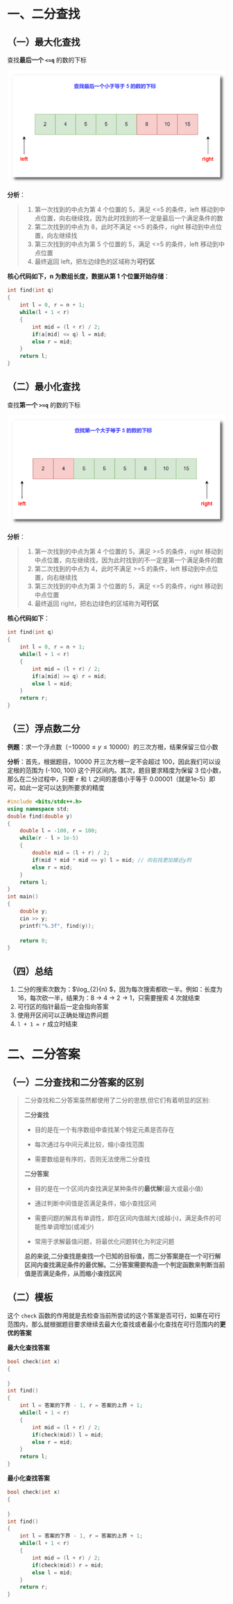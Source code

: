 # 一、二分查找

## （一）最大化查找

查找**最后一个 `<=q`** 的数的下标 

![](../../images/查找最后一个小于等于q的数下标.png)

**分析**：

> 1. 第一次找到的中点为第 4 个位置的 5，满足 <=5 的条件，left 移动到中点位置，向右继续找，因为此时找到的不一定是最后一个满足条件的数
> 2. 第二次找到的中点为 8，此时不满足 <=5 的条件，right 移动到中点位置，向左继续找
> 3. 第三次找到的中点为第 5 个位置的 5，满足 <=5 的条件，left 移动到中点位置
> 4. 最终返回 left，把左边绿色的区域称为**可行区**

**核心代码如下，n 为数组长度，数据从第 1 个位置开始存储**：

```c++
int find(int q)
{
    int l = 0, r = n + 1;
    while(l + 1 < r)
    {
        int mid = (l + r) / 2;
        if(a[mid] <= q) l = mid;
        else r = mid;
    }
    return l;
}
```

## （二）最小化查找

查找**第一个 `>=q`** 的数的下标

![](../../images/查找第一个大于等于q的数下标.png)

**分析**：

> 1. 第一次找到的中点为第 4 个位置的 5，满足 >=5 的条件，right 移动到中点位置，向左继续找，因为此时找到的不一定是第一个满足条件的数
> 2. 第二次找到的中点为 4，此时不满足 >=5 的条件，left 移动到中点位置，向右继续找
> 3. 第三次找到的中点为第 3 个位置的 5，满足 <=5 的条件，right 移动到中点位置
> 4. 最终返回 right，把右边绿色的区域称为**可行区**

**核心代码如下**：

```c++
int find(int q)
{
    int l = 0, r = n + 1;
    while(l + 1 < r)
    {
        int mid = (l + r) / 2;
        if(a[mid] >= q) r = mid;
        else l = mid;
    }
    return r;
}
```

## （三）浮点数二分

**例题**：求一个浮点数（$-10000\le y\le 10000$）的三次方根，结果保留三位小数

**分析**：首先，根据题目，10000 开三次方根一定不会超过 100，因此我们可以设定根的范围为 (-100, 100) 这个开区间内。其次，题目要求精度为保留 3 位小数，那么在二分过程中，只要 `r` 和 `l` 之间的差值小于等于 0.00001（就是1e-5）即可，如此一定可以达到所要求的精度

```c++
#include <bits/stdc++.h>
using namespace std;
double find(double y)
{
    double l = -100, r = 100;
    while(r - l > 1e-5)
    {
        double mid = (l + r) / 2;
        if(mid * mid * mid <= y) l = mid; // 向右找更加接近y的
        else r = mid;
    }
    return l;
}
int main()
{
    double y;
    cin >> y;
    printf("%.3f", find(y));
    
    return 0;
}
```

## （四）总结

1. 二分的搜索次数为：$\log_{2}{n} $，因为每次搜索都砍一半。例如：长度为 16，每次砍一半，结果为：8 -> 4 -> 2 -> 1，只需要搜索 4 次就结束
2. 可行区的指针最后一定会指向答案
3. 使用开区间可以正确处理边界问题
4. `l + 1 = r` 成立时结束

# 二、二分答案

## （一）二分查找和二分答案的区别

> 二分查找和二分答案虽然都使用了二分的思想,但它们有着明显的区别:
>
> **二分查找**
>
> - 目的是在一个有序数组中查找某个特定元素是否存在
>
> - 每次通过与中间元素比较，缩小查找范围
>
> - 需要数组是有序的，否则无法使用二分查找
>
> **二分答案**
>
> - 目的是在一个区间内查找满足某种条件的**最优解**(最大或最小值)
>
> - 通过判断中间值是否满足条件，缩小查找区间
>
> - 需要问题的解具有单调性，即在区间内值越大(或越小)，满足条件的可能性单调增加(或减少)
>
> - 常用于求解最值问题，将最优化问题转化为判定问题
>
> **总的来说,二分查找是查找一个已知的目标值，而二分答案是在一个可行解区间内查找满足条件的最优解。二分答案需要构造一个判定函数来判断当前值是否满足条件，从而缩小查找区间**

## （二）模板

这个 `check` 函数的作用就是去检查当前所尝试的这个答案是否可行，如果在可行范围内，那么就根据题目要求继续去最大化查找或者最小化查找在可行范围内的**更优的答案**

**最大化查找答案**

```c++
bool check(int x)
{
    
}
int find()
{
    int l = 答案的下界 - 1, r = 答案的上界 + 1;
    while(l + 1 < r)
    {
        int mid = (l + r) / 2;
        if(check(mid)) l = mid;
        else r = mid;
    }
    return l;
}
```

**最小化查找答案**

```c++
bool check(int x)
{
    
}
int find()
{
    int l = 答案的下界 - 1, r = 答案的上界 + 1;
    while(l + 1 < r)
    {
        int mid = (l + r) / 2;
        if(check(mid)) r = mid;
        else l = mid;
    }
    return r;
}
```

